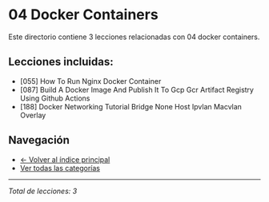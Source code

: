 # 04 Docker Containers

Este directorio contiene 3 lecciones relacionadas con 04 docker containers.

## Lecciones incluidas:

- [055] How To Run Nginx Docker Container
- [087] Build A Docker Image And Publish It To Gcp Gcr Artifact Registry Using Github Actions
- [188] Docker Networking Tutorial Bridge None Host Ipvlan Macvlan Overlay

## Navegación

- [← Volver al índice principal](../README.md)
- [Ver todas las categorías](../)

---
*Total de lecciones: 3*
